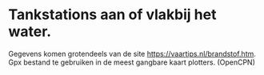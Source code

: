 # Tankstations aan of vlakbij het water.
Gegevens komen grotendeels van de site https://vaartips.nl/brandstof.htm.
Gpx bestand te gebruiken in de meest gangbare kaart plotters. (OpenCPN)

